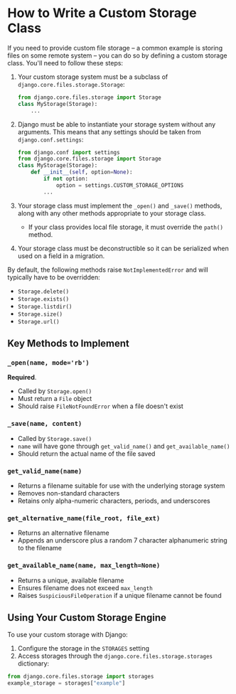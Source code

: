 # How to Write a Custom Storage Class

If you need to provide custom file storage – a common example is storing files on some remote system – you can do so by defining a custom storage class. You'll need to follow these steps:

1. Your custom storage system must be a subclass of `django.core.files.storage.Storage`:

    ```python
    from django.core.files.storage import Storage
    class MyStorage(Storage):
        ...
    ```

2. Django must be able to instantiate your storage system without any arguments. This means that any settings should be taken from `django.conf.settings`:

    ```python
    from django.conf import settings
    from django.core.files.storage import Storage
    class MyStorage(Storage):
        def __init__(self, option=None):
            if not option:
                option = settings.CUSTOM_STORAGE_OPTIONS
            ...
    ```

3. Your storage class must implement the `_open()` and `_save()` methods, along with any other methods appropriate to your storage class. 

   - If your class provides local file storage, it must override the `path()` method.

4. Your storage class must be deconstructible so it can be serialized when used on a field in a migration.

By default, the following methods raise `NotImplementedError` and will typically have to be overridden:

- `Storage.delete()`
- `Storage.exists()`
- `Storage.listdir()`
- `Storage.size()`
- `Storage.url()`

## Key Methods to Implement

### `_open(name, mode='rb')`

**Required**. 
- Called by `Storage.open()`
- Must return a `File` object
- Should raise `FileNotFoundError` when a file doesn't exist

### `_save(name, content)`

- Called by `Storage.save()`
- `name` will have gone through `get_valid_name()` and `get_available_name()`
- Should return the actual name of the file saved

### `get_valid_name(name)`

- Returns a filename suitable for use with the underlying storage system
- Removes non-standard characters
- Retains only alpha-numeric characters, periods, and underscores

### `get_alternative_name(file_root, file_ext)`

- Returns an alternative filename 
- Appends an underscore plus a random 7 character alphanumeric string to the filename

### `get_available_name(name, max_length=None)`

- Returns a unique, available filename
- Ensures filename does not exceed `max_length`
- Raises `SuspiciousFileOperation` if a unique filename cannot be found

## Using Your Custom Storage Engine

To use your custom storage with Django:

1. Configure the storage in the `STORAGES` setting
2. Access storages through the `django.core.files.storage.storages` dictionary:

```python
from django.core.files.storage import storages
example_storage = storages["example"]
```